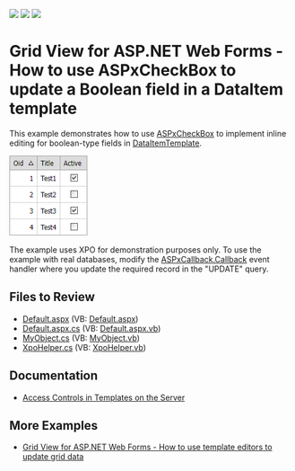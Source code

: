 <!-- default badges list -->
![](https://img.shields.io/endpoint?url=https://codecentral.devexpress.com/api/v1/VersionRange/128532108/13.1.4%2B)
[![](https://img.shields.io/badge/Open_in_DevExpress_Support_Center-FF7200?style=flat-square&logo=DevExpress&logoColor=white)](https://supportcenter.devexpress.com/ticket/details/E2313)
[![](https://img.shields.io/badge/📖_How_to_use_DevExpress_Examples-e9f6fc?style=flat-square)](https://docs.devexpress.com/GeneralInformation/403183)
<!-- default badges end -->

# Grid View for ASP.NET Web Forms - How to use ASPxCheckBox to update a Boolean field in a DataItem template

This example demonstrates how to use [ASPxCheckBox](https://docs.devexpress.com/AspNet/DevExpress.Web.ASPxCheckBox) to implement inline editing for boolean-type fields in [DataItemTemplate](https://docs.devexpress.com/AspNet/DevExpress.Web.GridViewDataColumn.DataItemTemplate).

![](checkbox-in-grid.png)

The example uses XPO for demonstration purposes only. To use the example with real databases, modify the [ASPxCallback.Callback](https://docs.devexpress.com/AspNet/DevExpress.Web.ASPxCallback.Callback) event handler where you update the required record in the "UPDATE" query.

## Files to Review

* [Default.aspx](./CS/WebSite/Default.aspx) (VB: [Default.aspx](./VB/WebSite/Default.aspx))
* [Default.aspx.cs](./CS/WebSite/Default.aspx.cs) (VB: [Default.aspx.vb](./VB/WebSite/Default.aspx.vb))
* [MyObject.cs](./CS/WebSite/App_Code/MyObject.cs) (VB: [MyObject.vb](./VB/WebSite/App_Code/MyObject.vb))
* [XpoHelper.cs](./CS/WebSite/App_Code/XpoHelper.cs) (VB: [XpoHelper.vb](./VB/WebSite/App_Code/XpoHelper.vb))

## Documentation

* [Access Controls in Templates on the Server](https://docs.devexpress.com/AspNet/403575/common-concepts/access-controls-in-templates-on-the-server)

## More Examples

* [Grid View for ASP.NET Web Forms - How to use template editors to update grid data](https://github.com/DevExpress-Examples/asp-net-web-forms-grid-use-template-editors-to-update-data-on-callbacks)
